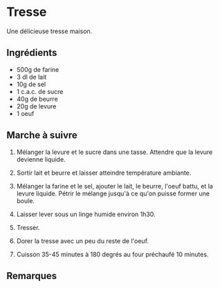 Tresse
======

Une délicieuse tresse maison.

Ingrédients
-----------

* 500g de farine
* 3 dl de lait
* 10g de sel
* 1 c.a.c. de sucre
* 40g de beurre
* 20g de levure
* 1 oeuf

Marche à suivre
---------------

1. Mélanger la levure et le sucre dans une tasse. Attendre que la levure devienne liquide.

2. Sortir lait et beurre et laisser atteindre température ambiante.

3. Mélanger la farine et le sel, ajouter le lait, le beurre, l'oeuf battu, et la levure liquide. 
   Pétrir le mélange jusqu'à ce qu'on puisse former une boule.

4. Laisser lever sous un linge humide environ 1h30.

5. Tresser.

6. Dorer la tresse avec un peu du reste de l'oeuf.

7. Cuisson 35-45 minutes à 180 degrés au four préchaufé 10 minutes.

Remarques
---------
